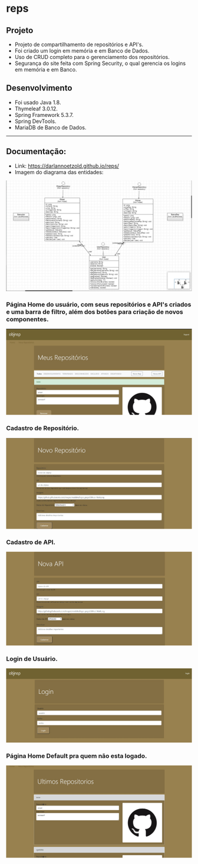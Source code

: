 # reps
 
## Projeto
* Projeto de compartilhamento de repositórios e API's.
* Foi criado um login em memória e em Banco de Dados.
* Uso de CRUD completo para o gerenciamento dos repositórios.
* Segurança do site feita com Spring Security, o qual gerencia os logins em memória e em Banco.

## Desenvolvimento
* Foi usado Java 1.8.
* Thymeleaf 3.0.12.
* Spring Framework 5.3.7.
* Spring DevTools.
* MariaDB de Banco de Dados.

---

## Documentação:
* Link: https://darlannoetzold.github.io/reps/
* Imagem do diagrama das entidades:
<img src="https://github.com/DarlanNoetzold/reps/blob/main/reps06.jpg" />



### Página Home do usuário, com seus repositórios e API's criados e uma barra de filtro, além dos botões para criação de novos componentes.
<img src="https://github.com/DarlanNoetzold/reps/blob/main/reps01.jpg" />

### Cadastro de Repositório. 
<img src="https://github.com/DarlanNoetzold/reps/blob/main/reps02.jpg" />

### Cadastro de API.
<img src="https://github.com/DarlanNoetzold/reps/blob/main/reps03.jpg" />

### Login de Usuário.
<img src="https://github.com/DarlanNoetzold/reps/blob/main/reps04.jpg" />

### Página Home Default pra quem não esta logado.
<img src="https://github.com/DarlanNoetzold/reps/blob/main/reps05.jpg" />
